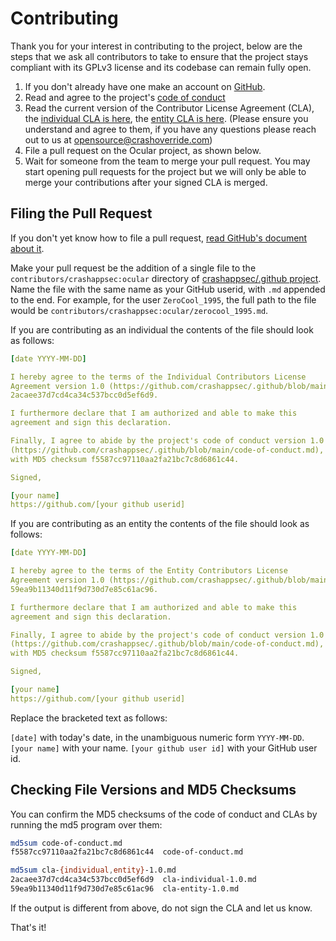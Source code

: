 # Contributing

Thank you for your interest in contributing to the project, below are the steps that we ask all contributors to take to ensure that the project stays compliant with its GPLv3 license and its codebase can remain fully open.

1. If you don't already have one make an account on [GitHub](https://github.com/).
2. Read and agree to the project's [code of conduct](https://github.com/crashappsec/.github/blob/main/code-of-conduct.md)
3. Read the current version of the Contributor License Agreement (CLA), the [individual CLA is here](https://github.com/crashappsec/.github/blob/main/cla-individual-1.0.md), the [entity CLA is here](https://github.com/crashappsec/.github/blob/main/cla-entity-1.0.md).
   (Please ensure you understand and agree to them, if you have any questions please reach out to us at [opensource@crashoverride.com](mailto:opensource@crashoverride.com))
4. File a pull request on the Ocular project, as shown below.
5. Wait for someone from the team to merge your pull request.
   You may start opening pull requests for the project but we will only be able to merge your contributions after your signed CLA is merged.

## Filing the Pull Request
If you don't yet know how to file a pull request, [read GitHub's document about it](https://help.github.com/articles/using-pull-requests).

Make your pull request be the addition of a single file to the `contributors/crashappsec:ocular` directory of [crashappsec/.github project](https://github.com/crashappsec/.github). Name the file with the same name as your GitHub userid, with `.md` appended to the end. For example, for the user `ZeroCool_1995`, the full path to the file would be `contributors/crashappsec:ocular/zerocool_1995.md`.

If you are contributing as an individual the contents of the file should look as follows:

```yaml
[date YYYY-MM-DD]

I hereby agree to the terms of the Individual Contributors License
Agreement version 1.0 (https://github.com/crashappsec/.github/blob/main/cla-individual-1.0.md), with MD5 checksum
2acaee37d7cd4ca34c537bcc0d5ef6d9.

I furthermore declare that I am authorized and able to make this
agreement and sign this declaration.

Finally, I agree to abide by the project's code of conduct version 1.0
(https://github.com/crashappsec/.github/blob/main/code-of-conduct.md),
with MD5 checksum f5587cc97110aa2fa21bc7c8d6861c44.

Signed,

[your name]
https://github.com/[your github userid]
```

If you are contributing as an entity the contents of the file should look as follows:

```yaml
[date YYYY-MM-DD]

I hereby agree to the terms of the Entity Contributors License
Agreement version 1.0 (https://github.com/crashappsec/.github/blob/main/cla-entity-1.0.md), with MD5 checksum
59ea9b11340d11f9d730d7e85c61ac96.

I furthermore declare that I am authorized and able to make this
agreement and sign this declaration.

Finally, I agree to abide by the project's code of conduct version 1.0
(https://github.com/crashappsec/.github/blob/main/code-of-conduct.md),
with MD5 checksum f5587cc97110aa2fa21bc7c8d6861c44.

Signed,

[your name]
https://github.com/[your github userid]
```


Replace the bracketed text as follows:

`[date]` with today's date, in the unambiguous numeric form `YYYY-MM-DD`.
`[your name]` with your name.
`[your github user id]` with your GitHub user id.

## Checking File Versions and MD5 Checksums
You can confirm the MD5 checksums of the code of conduct and CLAs by running the md5 program over them:

```bash
md5sum code-of-conduct.md
f5587cc97110aa2fa21bc7c8d6861c44  code-of-conduct.md

md5sum cla-{individual,entity}-1.0.md
2acaee37d7cd4ca34c537bcc0d5ef6d9  cla-individual-1.0.md
59ea9b11340d11f9d730d7e85c61ac96  cla-entity-1.0.md
```

If the output is different from above, do not sign the CLA and let us know.

That's it!
